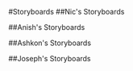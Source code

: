 #Storyboards
##Nic's Storyboards

##Anish's Storyboards

##Ashkon's Storyboards

##Joseph's Storyboards
